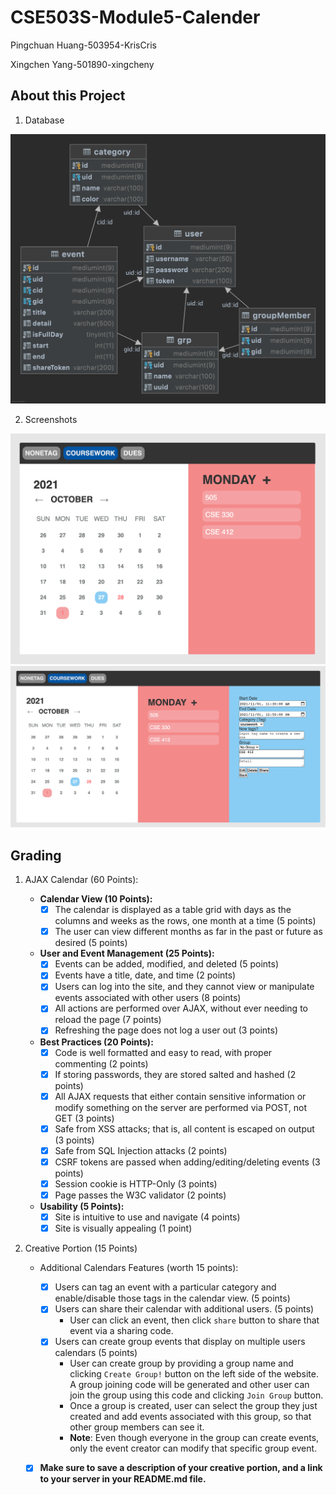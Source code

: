 # CSE503S-Module5-Calender

Pingchuan Huang-503954-KrisCris

Xingchen Yang-501890-xingcheny

## About this Project

1. Database

  ![Database UML](DB.png)

2. Screenshots

  ![1](img1.png)
  ![2](img2.png)

## Grading

1. AJAX Calendar (60 Points):

   - **Calendar View (10 Points):**
     - [x] The calendar is displayed as a table grid with days as the columns and weeks as the rows, one month at a time (5 points)
     - [x] The user can view different months as far in the past or future as desired (5 points)
   - **User and Event Management (25 Points):**
     - [x] Events can be added, modified, and deleted (5 points)
     - [x] Events have a title, date, and time (2 points)
     - [x] Users can log into the site, and they cannot view or manipulate events associated with other users (8 points)
     - [x] All actions are performed over AJAX, without ever needing to reload the page (7 points)
     - [x] Refreshing the page does not log a user out (3 points)
   - **Best Practices (20 Points):**
     - [x] Code is well formatted and easy to read, with proper commenting (2 points)
     - [x] If storing passwords, they are stored salted and hashed (2 points)
     - [x] All AJAX requests that either contain sensitive information or modify something on the server are performed via POST, not GET (3 points)
     - [x] Safe from XSS attacks; that is, all content is escaped on output (3 points)
     - [x] Safe from SQL Injection attacks (2 points)
     - [x] CSRF tokens are passed when adding/editing/deleting events (3 points)
     - [x] Session cookie is HTTP-Only (3 points)
     - [x] Page passes the W3C validator (2 points)
   - **Usability (5 Points):**
     - [x] Site is intuitive to use and navigate (4 points)
     - [x] Site is visually appealing (1 point)

2. Creative Portion (15 Points)

   - Additional Calendars Features (worth 15 points):

     - [x] Users can tag an event with a particular category and enable/disable those tags in the calendar view. (5 points)
     - [x] Users can share their calendar with additional users. (5 points)
       - User can click an event, then click `share` button to share that event via a sharing code.
     - [x] Users can create group events that display on multiple users calendars (5 points)
       - User can create group by providing a group name and clicking `Create Group!` button on the left side of the website. A group joining code will be generated and other user can join the group using this code and clicking `Join Group` button.
       - Once a group is created, user can select the group they just created and add events associated with this group, so that other group members can see it.
       - **Note**: Even though everyone in the group can create events, only the event creator can modify that specific group event.

   - [x] **Make sure to save a description of your creative portion, and a link to your server in your README.md file.**

